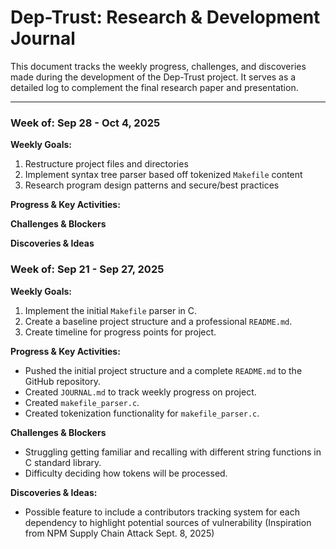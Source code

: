 # Dep-Trust: Research & Development Journal

This document tracks the weekly progress, challenges, and discoveries made during the development of the Dep-Trust project. It serves as a detailed log to complement the final research paper and presentation.

---

### Week of: Sep 28 - Oct 4, 2025

**Weekly Goals:**
1. Restructure project files and directories
2. Implement syntax tree parser based off tokenized `Makefile` content
3. Research program design patterns and secure/best practices

**Progress & Key Activities:**


**Challenges & Blockers**


**Discoveries & Ideas**


### Week of: Sep 21 - Sep 27, 2025

**Weekly Goals:**
1. Implement the initial `Makefile` parser in C.
2. Create a baseline project structure and a professional `README.md`.
3. Create timeline for progress points for project.

**Progress & Key Activities:**
- Pushed the initial project structure and a complete `README.md` to the GitHub repository.
- Created ```JOURNAL.md``` to track weekly progress on project.
- Created ```makefile_parser.c```.
- Created tokenization functionality for ```makefile_parser.c```.

**Challenges & Blockers**
- Struggling getting familiar and recalling with different string functions in C standard library.
- Difficulty deciding how tokens will be processed.

**Discoveries & Ideas:**
- Possible feature to include a contributors tracking system for each dependency to highlight potential sources of vulnerability (Inspiration from  NPM Supply Chain Attack Sept. 8, 2025)
